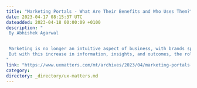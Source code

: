 ```yaml
---
title: "Marketing Portals - What Are Their Benefits and Who Uses Them?"
date: 2023-04-17 08:15:37 UTC
dateadded: 2023-04-18 00:00:09 +0100
description: "
 By Abhishek Agarwal 


 Marketing is no longer an intuitive aspect of business, with brands spending money on open media platforms that offer no measurable outcomes or tangible data to ensure their success. Since the advent of digital marketing, marketing has not only become data driven but has also evolved. Now brands can tailor personalized digital experiences to each of their customers and get actionable insights along with measurable outcomes. 
 But with this increase in information, insights, and outcomes, the role of marketing has  become more complex. Marketers are not only designing macro-market campaigns, but must also create micro-personalized campaigns, create reliable and relevant digital data points, and create brand-centric customer interactions. Their Key Result Areas (KRAs) are not just about conversions and sales, but also about creating unique brand experiences that can create lasting impressions on the minds of their potential target audience. Read More 
"
link: "https://www.uxmatters.com/mt/archives/2023/04/marketing-portals-what-are-their-benefits-and-who-uses-them.php"
category:
directory: _directory/ux-matters.md
---
```

